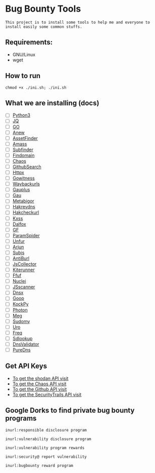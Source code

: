 # Bug Bounty Tools

```
This project is to install some tools to help me and everyone to install easily some common stuffs.
```

## Requirements:

- GNU/Linux
- wget

## How to run

```
chmod +x ./ini.sh; ./ini.sh
```

## What we are installing (docs)

- [ ] [Python3](https://www.python.org/downloads/)
- [ ] [JQ](https://stedolan.github.io/jq/download/)
- [ ] [GO](https://go.dev/doc/install)
- [ ] [Anew](https://github.com/tomnomnom/anew)
- [ ] [AssetFinder](https://github.com/tomnomnom/assetfinder)
- [ ] [Amass](https://github.com/OWASP/Amass)
- [ ] [Subfinder](https://github.com/projectdiscovery/subfinder)
- [ ] [Findomain](https://github.com/Findomain/Findomain)
- [ ] [Chaos](https://github.com/projectdiscovery/chaos-client)
- [ ] [GithubSearch](https://github.com/gwen001/github-search)
- [ ] [Httpx](https://github.com/projectdiscovery/httpx)
- [ ] [Gowitness](https://github.com/sensepost/gowitness)
- [ ] [Waybackurls](https://github.com/tomnomnom/waybackurls)
- [ ] [Gauplus](https://github.com/bp0lr/gauplus)
- [ ] [Gau](https://github.com/lc/gau)
- [ ] [Metabigor](https://github.com/j3ssie/metabigor)
- [ ] [Hakrevdns](https://github.com/hakluke/hakrevdns)
- [ ] [Hakcheckurl](https://github.com/hakluke/hakcheckurl)
- [ ] [Kxss](https://github.com/Emoe/kxss)
- [ ] [Dalfox](https://github.com/hahwul/dalfox/)
- [ ] [GF](https://github.com/tomnomnom/gf)
- [ ] [ParamSpider](https://github.com/devanshbatham/ParamSpider)
- [ ] [Unfur](https://github.com/tomnomnom/unfurl)
- [ ] [Arjun](https://github.com/s0md3v/Arjun)
- [ ] [Subjs](https://github.com/lc/subjs)
- [ ] [AntiBurl](https://github.com/tomnomnom/hacks/tree/master/anti-burl)
- [ ] [JsCollector](https://github.com/KingOfBugbounty/Bug-Bounty-Toolz/blob/master/collector.py)
- [ ] [Kiterunner](https://github.com/assetnote/kiterunner)
- [ ] [Ffuf](https://github.com/ffuf/ffuf)
- [ ] [Nuclei](https://github.com/projectdiscovery/nuclei/)
- [ ] [JSscanner](https://github.com/0x240x23elu/JSScanner)
- [ ] [Dnsx](https://github.com/projectdiscovery/dnsx)
- [ ] [Goop](https://github.com/deletescape/goop)
- [ ] [KockPy](https://github.com/guelfoweb/knock)
- [ ] [Photon](https://github.com/s0md3v/Photon)
- [ ] [Meg](https://github.com/tomnomnom/meg)
- [ ] [Sudomy](https://github.com/screetsec/Sudomy)
- [ ] [Uro](https://github.com/s0md3v/uro)
- [ ] [Freq](https://github.com/takshal/freq)
- [ ] [Sdlookup](https://github.com/j3ssie/sdlookup)
- [ ] [DnsValidator](https://github.com/vortexau/dnsvalidator)
- [ ] [PureDns](https://github.com/d3mondev/puredns)

## Get API Keys

- [To get the shodan API visit](https://account.shodan.io/)
- [To get the Chaos API visit](https://chaos.projectdiscovery.io/)
- [To get the Github API visit](https://github.com/settings/tokens/new)
- [To get the SecurityTrails API visit](https://securitytrails.com/app/account/credentials)

## Google Dorks to find private bug bounty programs

```
inurl:responsible disclosure program
```

```
inurl:vulnerability disclosure program
```

```
inurl:vulnerability program rewards 
```

```
inurl:security@ report vulnerability
```

```
inurl:bugbounty reward program
```

